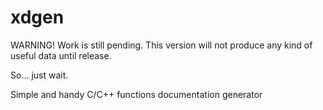 # xdgen

WARNING! Work is still pending. This version will not produce any kind of useful data until release.

So... just wait.


Simple and handy C/C++ functions documentation generator
